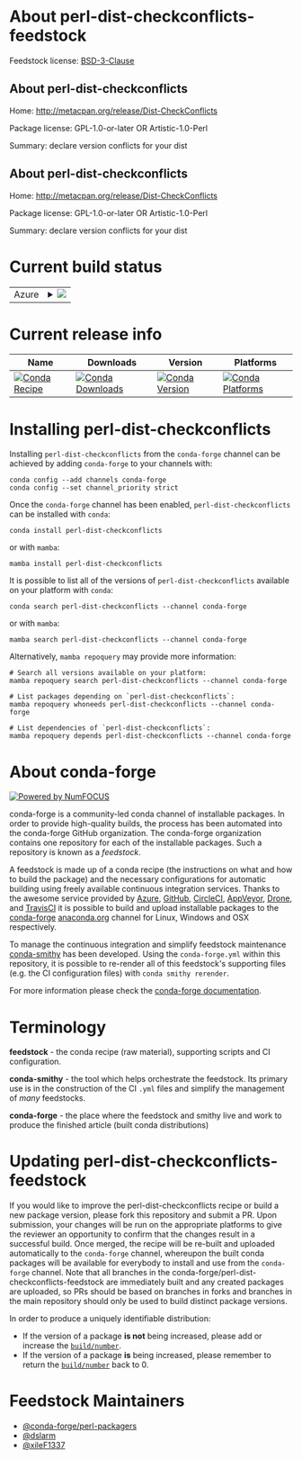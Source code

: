 About perl-dist-checkconflicts-feedstock
========================================

Feedstock license: [BSD-3-Clause](https://github.com/conda-forge/perl-dist-checkconflicts-feedstock/blob/main/LICENSE.txt)


About perl-dist-checkconflicts
------------------------------

Home: http://metacpan.org/release/Dist-CheckConflicts

Package license: GPL-1.0-or-later OR Artistic-1.0-Perl

Summary: declare version conflicts for your dist

About perl-dist-checkconflicts
------------------------------

Home: http://metacpan.org/release/Dist-CheckConflicts

Package license: GPL-1.0-or-later OR Artistic-1.0-Perl

Summary: declare version conflicts for your dist

Current build status
====================


<table>
    
  <tr>
    <td>Azure</td>
    <td>
      <details>
        <summary>
          <a href="https://dev.azure.com/conda-forge/feedstock-builds/_build/latest?definitionId=18246&branchName=main">
            <img src="https://dev.azure.com/conda-forge/feedstock-builds/_apis/build/status/perl-dist-checkconflicts-feedstock?branchName=main">
          </a>
        </summary>
        <table>
          <thead><tr><th>Variant</th><th>Status</th></tr></thead>
          <tbody><tr>
              <td>linux_64</td>
              <td>
                <a href="https://dev.azure.com/conda-forge/feedstock-builds/_build/latest?definitionId=18246&branchName=main">
                  <img src="https://dev.azure.com/conda-forge/feedstock-builds/_apis/build/status/perl-dist-checkconflicts-feedstock?branchName=main&jobName=linux&configuration=linux%20linux_64_" alt="variant">
                </a>
              </td>
            </tr><tr>
              <td>linux_aarch64</td>
              <td>
                <a href="https://dev.azure.com/conda-forge/feedstock-builds/_build/latest?definitionId=18246&branchName=main">
                  <img src="https://dev.azure.com/conda-forge/feedstock-builds/_apis/build/status/perl-dist-checkconflicts-feedstock?branchName=main&jobName=linux&configuration=linux%20linux_aarch64_" alt="variant">
                </a>
              </td>
            </tr><tr>
              <td>linux_ppc64le</td>
              <td>
                <a href="https://dev.azure.com/conda-forge/feedstock-builds/_build/latest?definitionId=18246&branchName=main">
                  <img src="https://dev.azure.com/conda-forge/feedstock-builds/_apis/build/status/perl-dist-checkconflicts-feedstock?branchName=main&jobName=linux&configuration=linux%20linux_ppc64le_" alt="variant">
                </a>
              </td>
            </tr><tr>
              <td>osx_64</td>
              <td>
                <a href="https://dev.azure.com/conda-forge/feedstock-builds/_build/latest?definitionId=18246&branchName=main">
                  <img src="https://dev.azure.com/conda-forge/feedstock-builds/_apis/build/status/perl-dist-checkconflicts-feedstock?branchName=main&jobName=osx&configuration=osx%20osx_64_" alt="variant">
                </a>
              </td>
            </tr><tr>
              <td>osx_arm64</td>
              <td>
                <a href="https://dev.azure.com/conda-forge/feedstock-builds/_build/latest?definitionId=18246&branchName=main">
                  <img src="https://dev.azure.com/conda-forge/feedstock-builds/_apis/build/status/perl-dist-checkconflicts-feedstock?branchName=main&jobName=osx&configuration=osx%20osx_arm64_" alt="variant">
                </a>
              </td>
            </tr>
          </tbody>
        </table>
      </details>
    </td>
  </tr>
</table>

Current release info
====================

| Name | Downloads | Version | Platforms |
| --- | --- | --- | --- |
| [![Conda Recipe](https://img.shields.io/badge/recipe-perl--dist--checkconflicts-green.svg)](https://anaconda.org/conda-forge/perl-dist-checkconflicts) | [![Conda Downloads](https://img.shields.io/conda/dn/conda-forge/perl-dist-checkconflicts.svg)](https://anaconda.org/conda-forge/perl-dist-checkconflicts) | [![Conda Version](https://img.shields.io/conda/vn/conda-forge/perl-dist-checkconflicts.svg)](https://anaconda.org/conda-forge/perl-dist-checkconflicts) | [![Conda Platforms](https://img.shields.io/conda/pn/conda-forge/perl-dist-checkconflicts.svg)](https://anaconda.org/conda-forge/perl-dist-checkconflicts) |

Installing perl-dist-checkconflicts
===================================

Installing `perl-dist-checkconflicts` from the `conda-forge` channel can be achieved by adding `conda-forge` to your channels with:

```
conda config --add channels conda-forge
conda config --set channel_priority strict
```

Once the `conda-forge` channel has been enabled, `perl-dist-checkconflicts` can be installed with `conda`:

```
conda install perl-dist-checkconflicts
```

or with `mamba`:

```
mamba install perl-dist-checkconflicts
```

It is possible to list all of the versions of `perl-dist-checkconflicts` available on your platform with `conda`:

```
conda search perl-dist-checkconflicts --channel conda-forge
```

or with `mamba`:

```
mamba search perl-dist-checkconflicts --channel conda-forge
```

Alternatively, `mamba repoquery` may provide more information:

```
# Search all versions available on your platform:
mamba repoquery search perl-dist-checkconflicts --channel conda-forge

# List packages depending on `perl-dist-checkconflicts`:
mamba repoquery whoneeds perl-dist-checkconflicts --channel conda-forge

# List dependencies of `perl-dist-checkconflicts`:
mamba repoquery depends perl-dist-checkconflicts --channel conda-forge
```


About conda-forge
=================

[![Powered by
NumFOCUS](https://img.shields.io/badge/powered%20by-NumFOCUS-orange.svg?style=flat&colorA=E1523D&colorB=007D8A)](https://numfocus.org)

conda-forge is a community-led conda channel of installable packages.
In order to provide high-quality builds, the process has been automated into the
conda-forge GitHub organization. The conda-forge organization contains one repository
for each of the installable packages. Such a repository is known as a *feedstock*.

A feedstock is made up of a conda recipe (the instructions on what and how to build
the package) and the necessary configurations for automatic building using freely
available continuous integration services. Thanks to the awesome service provided by
[Azure](https://azure.microsoft.com/en-us/services/devops/), [GitHub](https://github.com/),
[CircleCI](https://circleci.com/), [AppVeyor](https://www.appveyor.com/),
[Drone](https://cloud.drone.io/welcome), and [TravisCI](https://travis-ci.com/)
it is possible to build and upload installable packages to the
[conda-forge](https://anaconda.org/conda-forge) [anaconda.org](https://anaconda.org/)
channel for Linux, Windows and OSX respectively.

To manage the continuous integration and simplify feedstock maintenance
[conda-smithy](https://github.com/conda-forge/conda-smithy) has been developed.
Using the ``conda-forge.yml`` within this repository, it is possible to re-render all of
this feedstock's supporting files (e.g. the CI configuration files) with ``conda smithy rerender``.

For more information please check the [conda-forge documentation](https://conda-forge.org/docs/).

Terminology
===========

**feedstock** - the conda recipe (raw material), supporting scripts and CI configuration.

**conda-smithy** - the tool which helps orchestrate the feedstock.
                   Its primary use is in the construction of the CI ``.yml`` files
                   and simplify the management of *many* feedstocks.

**conda-forge** - the place where the feedstock and smithy live and work to
                  produce the finished article (built conda distributions)


Updating perl-dist-checkconflicts-feedstock
===========================================

If you would like to improve the perl-dist-checkconflicts recipe or build a new
package version, please fork this repository and submit a PR. Upon submission,
your changes will be run on the appropriate platforms to give the reviewer an
opportunity to confirm that the changes result in a successful build. Once
merged, the recipe will be re-built and uploaded automatically to the
`conda-forge` channel, whereupon the built conda packages will be available for
everybody to install and use from the `conda-forge` channel.
Note that all branches in the conda-forge/perl-dist-checkconflicts-feedstock are
immediately built and any created packages are uploaded, so PRs should be based
on branches in forks and branches in the main repository should only be used to
build distinct package versions.

In order to produce a uniquely identifiable distribution:
 * If the version of a package **is not** being increased, please add or increase
   the [``build/number``](https://docs.conda.io/projects/conda-build/en/latest/resources/define-metadata.html#build-number-and-string).
 * If the version of a package **is** being increased, please remember to return
   the [``build/number``](https://docs.conda.io/projects/conda-build/en/latest/resources/define-metadata.html#build-number-and-string)
   back to 0.

Feedstock Maintainers
=====================

* [@conda-forge/perl-packagers](https://github.com/orgs/conda-forge/teams/perl-packagers/)
* [@dslarm](https://github.com/dslarm/)
* [@xileF1337](https://github.com/xileF1337/)

